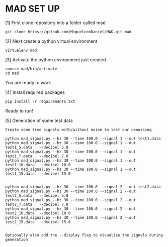 # MAD SET UP

[1] First clone repository into a folder called mad

    git clone https://github.com/MiguelconDaniel/MAD.git mad


[2] Next create a python virtual environment 

    virtualenv mad

[3] Activate the python environment just created

    source mad/bin/activate
    cd mad

   You are ready to work

[4] Install required packages

    pip install -r requirements.txt

   Ready to run!


[5] Generation of some test data

    Create some time signals with/without noise to test our denoising

    python mad_signal.py --hz 30 --time 100.0 --signal 1 --out test1.data
    python mad_signal.py --hz 30 --time 100.0 --signal 1 --out test1_5.data   --decibel 5.0
    python mad_signal.py --hz 30 --time 100.0 --signal 1 --out test1_7.data   --decibel 7.0
    python mad_signal.py --hz 30 --time 100.0 --signal 1 --out test1_10.data  --decibel 10.0
    python mad_signal.py --hz 30 --time 100.0 --signal 1 --out test1_15.data  --decibel 15.0
    

    python mad_signal.py --hz 30 --time 100.0 --signal 2 --out test2.data
    python mad_signal.py --hz 30 --time 100.0 --signal 2 --out test2_5.data   --decibel 5.0
    python mad_signal.py --hz 30 --time 100.0 --signal 2 --out test2_7.data   --decibel 7.0
    python mad_signal.py --hz 30 --time 100.0 --signal 2 --out test2_10.data  --decibel 10.0
    python mad_signal.py --hz 30 --time 100.0 --signal 2 --out test2_15.data  --decibel 15.0


    Optionally also add the --display flag to visualize the signals during generation



